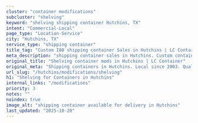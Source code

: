 ```yaml
---
cluster: "container modifications"
subcluster: "shelving"
keyword: "shelving shipping container Hutchins, TX"
intent: "Commercial-Local"
page_type: "Location-Service"
city: "Hutchins, TX"
service_type: "shipping container"
title_tag: "Custom I80 shipping container Sales in Hutchins | LC Container"
meta_description: "shipping container sales in Hutchins. Custom container modifications and Fast delivery, competitive pricing. Serving modifications area. Quote ID: 50M. Call (214) 524-4168 for your free quote today."
original_title: "Shelving container mods in Hutchins | LC Container"
original_meta: "Shipping containers in Hutchins. Local since 2003. Quality containers. Fast delivery. Get your free quote — call (214) 524-4168 today. LC Container — your tr..."
url_slug: "/hutchins/modifications/shelving"
h1: "Shelving for Containers in Hutchins"
internal_links: "/modifications"
priority: 3
notes: ""
noindex: true
image_alt: "shipping container available for delivery in Hutchins"
last_updated: "2025-10-20"
---
```


<!-- TODO: Add unique city/inventory copy, images, and internal links here. -->
